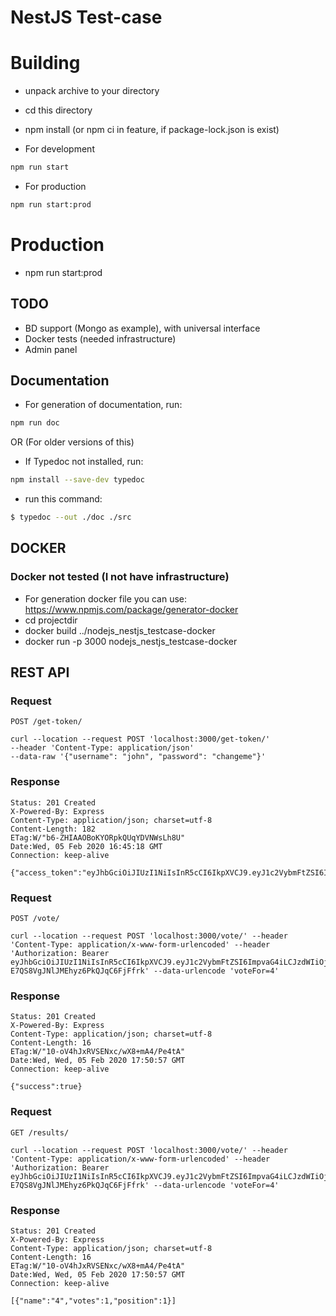 ﻿# NestJS Test-case

# Building
- unpack archive to your directory
- cd this directory
- npm install (or npm ci in feature, if package-lock.json  is exist)

- For development
```bash
npm run start
```
- For production
```bash
npm run start:prod
```

# Production
- npm run start:prod

## TODO
- BD support (Mongo as example), with universal interface
- Docker tests (needed infrastructure)
- Admin panel

## Documentation
- For generation of documentation, run:
```bash
npm run doc
```

OR (For older versions of this)

- If Typedoc not installed, run:
```bash
npm install --save-dev typedoc
```
- run this command:
```bash
$ typedoc --out ./doc ./src
```

## DOCKER
### Docker not tested (I not have infrastructure)
- For generation docker file you can use:
https://www.npmjs.com/package/generator-docker
- cd projectdir
- docker build ../nodejs_nestjs_testcase-docker
- docker run -p 3000 nodejs_nestjs_testcase-docker

## REST API

### Request

`POST /get-token/`

    curl --location --request POST 'localhost:3000/get-token/' 
	--header 'Content-Type: application/json' 
	--data-raw '{"username": "john", "password": "changeme"}'

### Response

    Status: 201 Created
    X-Powered-By: Express
    Content-Type: application/json; charset=utf-8
    Content-Length: 182
	ETag:W/"b6-ZHIAAOBoKYORpkQUqYDVNWsLh8U"
	Date:Wed, 05 Feb 2020 16:45:18 GMT
    Connection: keep-alive

    {"access_token":"eyJhbGciOiJIUzI1NiIsInR5cCI6IkpXVCJ9.eyJ1c2VybmFtZSI6ImpvaG4iLCJzdWIiOjEsImlhdCI6MTU4MDkyMTExOCwiZXhwIjoxNTgwOTIxMTc4fQ.QDUNDmgIocHghNhPAUwPPG2y5qBV3jUohzLeVDh3RFE"}

### Request

`POST /vote/`

    curl --location --request POST 'localhost:3000/vote/' --header 'Content-Type: application/x-www-form-urlencoded' --header 'Authorization: Bearer eyJhbGciOiJIUzI1NiIsInR5cCI6IkpXVCJ9.eyJ1c2VybmFtZSI6ImpvaG4iLCJzdWIiOjEsImlhdCI6MTU4MDkyNDcxMiwiZXhwIjoxNTgwOTI0NzcyfQ.KX35tqEhpGEZ-E7QS8VgJNlJMEhyz6PkQJqC6FjFfrk' --data-urlencode 'voteFor=4'

### Response

    Status: 201 Created
    X-Powered-By: Express
    Content-Type: application/json; charset=utf-8
    Content-Length: 16
	ETag:W/"10-oV4hJxRVSENxc/wX8+mA4/Pe4tA"
	Date:Wed, Wed, 05 Feb 2020 17:50:57 GMT
    Connection: keep-alive

    {"success":true}

### Request

`GET /results/`

    curl --location --request POST 'localhost:3000/vote/' --header 'Content-Type: application/x-www-form-urlencoded' --header 'Authorization: Bearer eyJhbGciOiJIUzI1NiIsInR5cCI6IkpXVCJ9.eyJ1c2VybmFtZSI6ImpvaG4iLCJzdWIiOjEsImlhdCI6MTU4MDkyNDcxMiwiZXhwIjoxNTgwOTI0NzcyfQ.KX35tqEhpGEZ-E7QS8VgJNlJMEhyz6PkQJqC6FjFfrk' --data-urlencode 'voteFor=4'

### Response

    Status: 201 Created
    X-Powered-By: Express
    Content-Type: application/json; charset=utf-8
    Content-Length: 16
	ETag:W/"10-oV4hJxRVSENxc/wX8+mA4/Pe4tA"
	Date:Wed, Wed, 05 Feb 2020 17:50:57 GMT
    Connection: keep-alive

    [{"name":"4","votes":1,"position":1}]
